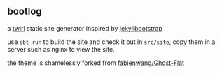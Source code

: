 ## bootlog

a [twirl](https://github.com/playframework/twirl) static site generator inspired by [jekyllbootstrap](jekyllbootstrap.com)

use `sbt run` to build the site and check it out in `src/site`, copy them in a server such as nginx to view the site.

the theme is shamelessly forked from [fabienwang/Ghost-Flat](https://github.com/fabienwang/Ghost-Flat)